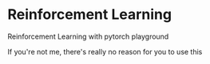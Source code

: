 # Reinforcement Learning

Reinforcement Learning with pytorch playground

If you're not me, there's really no reason for you to use this
